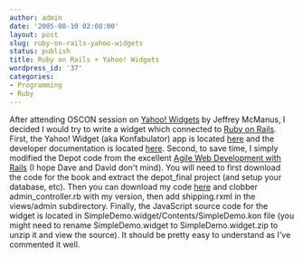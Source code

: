 ```yaml
---
author: admin
date: '2005-08-10 02:08:00'
layout: post
slug: ruby-on-rails-yahoo-widgets
status: publish
title: Ruby on Rails + Yahoo! Widgets
wordpress_id: '37'
categories:
- Programming
- Ruby
---
```


After attending OSCON session on [Yahoo!
Widgets](http://seanmountcastle.com/?p=35) by Jeffrey McManus, I decided
I would try to write a widget which connected to [Ruby on
Rails](http://www.rubyonrails.org). First, the Yahoo! Widget (aka
Konfabulator) app is located
[here](http://www.konfabulator.com/download) and the developer
documentation is located [here](http://www.konfabulator.com/workshop/).
Second, to save time, I simply modified the Depot code from the
excellent [Agile Web Development with
Rails](http://www.pragmaticprogrammer.com/titles/rails/index.html) (I
hope Dave and David don't mind). You will need to first download the
code for the book and extract the depot\_final project (and setup your
database, etc). Then you can download my code
[here](http://seanmountcastle.com/assets/rails_widget.zip) and clobber
admin\_controller.rb with my version, then add shipping.rxml in the
views/admin subdirectory. Finally, the JavaScript source code for the
widget is located in SimpleDemo.widget/Contents/SimpleDemo.kon file (you
might need to rename SimpleDemo.widget to SimpleDemo.widget.zip to unzip
it and view the source). It should be pretty easy to understand as I've
commented it well.
